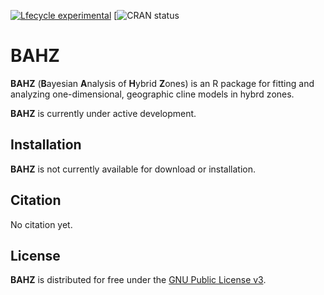 
<!-- README.md is generated from README.Rmd. Please edit that file -->
<!-- badges: start -->
[![Lfecycle experimental](https://img.shields.io/badge/lifecycle-experimental-orange.svg)](https://www.tidyverse.org/lifecycle/#experimental) \[![CRAN status](http://www.r-pkg.org/badges/version/bahz) <!-- badges: end -->

BAHZ
====

**BAHZ** (**B**ayesian **A**nalysis of **H**ybrid **Z**ones) is an R package for fitting and analyzing one-dimensional, geographic cline models in hybrd zones.

**BAHZ** is currently under active development.

Installation
------------

**BAHZ** is not currently available for download or installation.

Citation
--------

No citation yet.

License
-------

**BAHZ** is distributed for free under the [GNU Public License v3](https://www.gnu.org/licenses/gpl-3.0.en.html).
